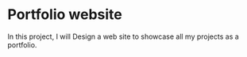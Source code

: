 # Portfolio website
In this project, I will Design a web site to showcase all my projects as a portfolio.
